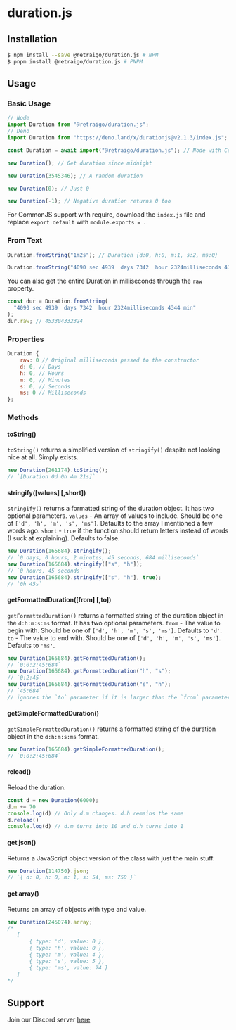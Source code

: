 # duration.js

## Installation

```bash
$ npm install --save @retraigo/duration.js # NPM
$ pnpm install @retraigo/duration.js # PNPM
```

## Usage

### Basic Usage

```js
// Node
import Duration from "@retraigo/duration.js"; 
// Deno
import Duration from "https://deno.land/x/durationjs@v2.1.3/index.js"; 

const Duration = await import("@retraigo/duration.js"); // Node with CommonJS

new Duration(); // Get duration since midnight

new Duration(3545346); // A random duration

new Duration(0); // Just 0

new Duration(-1); // Negative duration returns 0 too
```

For CommonJS support with require, download the `index.js` file and replace `export default` with `module.exports = `.

### From Text

```js
Duration.fromString("1m2s"); // Duration {d:0, h:0, m:1, s:2, ms:0}

Duration.fromString("4090 sec 4939  days 7342  hour 2324milliseconds 4344 min"); // // Duration {d: 5246, h: 13, m: 52, s: 12, ms: 324 }
```

You can also get the entire Duration in milliseconds through the `raw` property.

```js
const dur = Duration.fromString(
  "4090 sec 4939  days 7342  hour 2324milliseconds 4344 min"
);
dur.raw; // 453304332324
```

### Properties

```js
Duration {
    raw: 0 // Original milliseconds passed to the constructor
    d: 0, // Days
    h: 0, // Hours
    m: 0, // Minutes
    s: 0, // Seconds
    ms: 0 // Milliseconds
};
```

### Methods

#### toString()

`toString()` returns a simplified version of `stringify()` despite not looking nice at all. Simply exists.

```js
new Duration(261174).toString();
// `[Duration 0d 0h 4m 21s]`
```

#### stringify([values] [,short])

`stringify()` returns a formatted string of the duration object. It has two optional parameters.
`values` - An array of values to include. Should be one of `['d', 'h', 'm', 's', 'ms']`. Defaults to the array I mentioned a few words ago.
`short` - `true` if the function should return letters instead of words (I suck at explaining). Defaults to false.

```js
new Duration(165684).stringify();
// `0 days, 0 hours, 2 minutes, 45 seconds, 684 milliseconds`
new Duration(165684).stringify(["s", "h"]);
// `0 hours, 45 seconds`
new Duration(165684).stringify(["s", "h"], true);
// `0h 45s`
```

#### getFormattedDuration([from] [,to])

`getFormattedDuration()` returns a formatted string of the duration object in the `d:h:m:s:ms` format. It has two optional parameters.
`from` - The value to begin with. Should be one of `['d', 'h', 'm', 's', 'ms']`. Defaults to `'d'`.
`to` - The value to end with. Should be one of `['d', 'h', 'm', 's', 'ms']`. Defaults to `'ms'`.

```js
new Duration(165684).getFormattedDuration();
// `0:0:2:45:684`
new Duration(165684).getFormattedDuration("h", "s");
// `0:2:45`
new Duration(165684).getFormattedDuration("s", "h");
// `45:684`
// ignores the `to` parameter if it is larger than the `from` parameter
```

#### getSimpleFormattedDuration()

`getSimpleFormattedDuration()` returns a formatted string of the duration object in the `d:h:m:s:ms` format.

```js
new Duration(165684).getSimpleFormattedDuration();
// `0:0:2:45:684`
```

#### reload()

Reload the duration.

```js
const d = new Duration(6000);
d.m += 70
console.log(d) // Only d.m changes. d.h remains the same
d.reload()
console.log(d) // d.m turns into 10 and d.h turns into 1
```

#### get json()

Returns a JavaScript object version of the class with just the main stuff.

```js
new Duration(114750).json;
// `{ d: 0, h: 0, m: 1, s: 54, ms: 750 }`
```

#### get array()

Returns an array of objects with type and value.

```js
new Duration(245074).array;
/* 
   [
       { type: 'd', value: 0 },
       { type: 'h', value: 0 },
       { type: 'm', value: 4 },
       { type: 's', value: 5 },
       { type: 'ms', value: 74 }
   ]
*/
```


## Support
Join our Discord server [here](https://discord.gg/Ess9VJKYEZ)